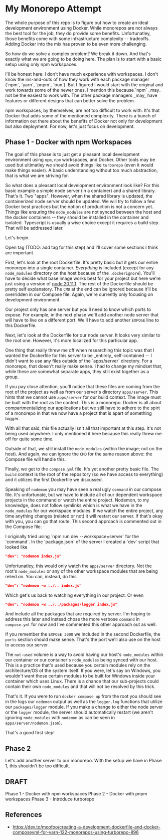 # My Monorepo Attempt

The whole purpose of this repo is to figure out how to create an ideal
development environment using Docker. While monorepos are not always the
best tool for the job, they do provide some benefits. Unfortunatley, those
benefits come with some infrastructure complexity -- tradeoffs. Adding Docker
into the mix has proven to be even more challenging.

So how do we solve a complex problem? We break it down. And that's exactly
what we are going to be doing here. The plan is to start with a basic setup
using only npm workspaces.

<aside>
I'll be honest here: I don't have much experience with workspaces. I don't know
the ins-and-outs of how they work with each package manager (`npm`, `yarn`, `pnpm`, `bun`).
But I figured I would start with the original and work towards some of the
newer ones. I mention this because `npm` _may_ not be the easiest to work with.
The other package managers _may_ have features or different designs that
can better solve the problem.
</aside>

npm workspaces, by themselves, are not too difficult to work with. It's that Docker
that adds some of the mentioned complexity. There is a bunch of information out
there about the benefits of Docker not only for development but also deployment. For now,
let's just focus on development.

## Phase 1 - Docker with npm Workspaces

The goal of this phase is to just get a pleasant local development environment
using `npm`, `npm` workspaces, and Docker. Other tools may be used but ultimatley we should
avoid things like `turborepo` (even it would make things easier). A basic understanding
without too much abstraction, that is what we are striving for.

So what does a pleasant local development environment look like? For this basic example
a simple node server (in a container) and a shared library. That's it. Two "apps". However,
when the shared library is updated, the containerized node server should be updated. We will try to
follow a few Docker best practices but the notion of production is not a concern yet. Things
like ensuring the `node_modules` are not synced between the host and the docker containers -- they
should be installed in the container and isolated. Typescript is usually a wise choice except
it requires a build step. That will be addressed later.

Let's begin.

<aside>Open tag (TODO: add tag for this step) and I'll cover some sections I think are important.</aside>

First, let's look at the root Dockerfile. It's pretty basic but it gets our entire monorepo
into a single container. _Everything_ is included (except for any `node_modules` directory on the
host because of the `.dockerignore`). You'll have to decide what base image works best
for your project but here we're just using a version of [node 20.11.1](https://hub.docker.com/layers/library/node/20.11.1-bullseye-slim/images/sha256-bc0ff0ad6f4a4817cf28fcafafe8ed3c0c56197ef67ecd21dce4a6400047151a?context=explore).
The rest of the Dockerfile should be pretty self explanatory. The `CMD` at the end can be ignored because
it'll be overridden in our Compose file. Again, we're currently only focusing on development environment.

Our project only has one server but you'll need to know which ports to expose. For example, in the
next phase we'll add another node server that will have to live on a different port. We'll have to
add another `EXPOSE` line to this Dockerfile.

Next, let's look at the Dockerfile for our node server. It looks very similar to the root one.
However, it's more localized for this particular app.

<aside>One thing that really threw me off when researching this topic was that I wanted the
Dockerfile for this server to be _entirely_ self-contained -- I didn't want to use any files
outside of the `apps/server` directory. For a monorepo, that doesn't really make sense. I had
to change my mindset that, while these are somewhat separate apps, they still exist together as a group.
</aside>

If you pay close attention, you'll notice that these files are coming from the root of the project
as well as from our server's directory `apps/server`. This hints that we cannot use `apps/server` for our
build context. The image must be built with the root as the context. This is a monorepo. Docker
is all about compartmentalizing our applications but we still have to adhere to the spirt
of a monorepo in that we now have a project that is apart of something bigger.

<aside>
With all that said, this file actually isn't all that important at this step. It's not being
used anywhere. I only mentioned it here because this really threw me off for quite some time.
</aside>

Outside of that, we still install the `node_modules` (within the image; not on the host). And again,
we can ignore the `CMD` for the same reason above: the Compose file will handle this.

Finally, we get to the `compose.yml` file. It's yet another pretty basic file. The `build` context
is the root of the repository (so we have access to everything) and it utilizes the first Dockerfile
we discussed. 

Speaking of `nodemon` you may have seen a real ugly `command` in our compose file. It's unfortunate, but
we have to include all of our dependent workspace projects in the command or watch the entire project. Nodemon, to my knowledge, does not
follow symlinks which is what we have in the `node_modules` for our workspace modules. If we
watch the entire project, any time anything changes (related or not) it will restart our server. If that's okay with you, you can
go that route. This second approach is commented out in the Compose file.

<aside>
I originally tried using `npm run dev --workspace=server` for the `command`. In the `package.json` of the server I created a `dev` script that looked like

```json
"dev": "nodemon index.js"
```

Unfortunatley, this would only watch the `apps/server` directory. Not the root's `node_modules` or any of the other workspace modules that are being relied on. You can, instead,
do this

```json
"dev": "nodemon -w ../.. index.js"
```

Which get's us back to watching everything in our project. Or even

```json
"dev": "nodemon -w ../../packages/logger index.js"
```

And include all the packages that are required by server. I'm hoping to address this later and instead chose the more verbose `command` in `compose.yml` for now and
I've commented this other approach out as well.
</aside>

If you remember the `EXPOSE 3000` we included in the second Dockerfile, the `ports` section should make sense.
That's the port we'll also use on the host to access our server.

The `not-used` volume is a way to avoid having our host's `node_modules` within our container or our
container's `node_modules` being synced with our host. This is a practice that's used because you
certain modules rely on the architecture/OS of the system itself. If you were, let's say on Windows, you
wouldn't want those certain modules to be built for Windows inside your container which uses Linux. There is
a chance that our sub-projects could contain their own `node_modules` and that will not be resolved by
this trick.

That's it. If you were to run `docker compose up` from the root you should see in the logs our `nodemon` output
as well as the `logger.log` functions that utilize our `packages/logger` module. If you make a change to either
the node server or the `logger` module, the server should automatically restart (we aren't ignoring `node_modules` with `nodemon` as can be seen in `apps/server/nodemon.json`).

That's a good first step!

## Phase 2

Let's add another server to our monorepo. With the setup we have in Phase 1, this shouldn't be too difficult.

## DRAFT

Phase 1 - Docker with npm workspaces
Phase 2 - Docker with pnpm workspaces
Phase 3 - Introduce turborepo

## References

- https://dev.to/moofoo/creating-a-development-dockerfile-and-docker-composeyml-for-yarn-122-monorepos-using-turborepo-896
